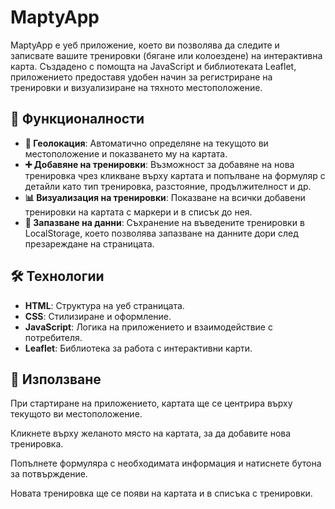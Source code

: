 # MaptyApp

MaptyApp е уеб приложение, което ви позволява да следите и записвате вашите тренировки (бягане или колоездене) на интерактивна карта. Създадено с помощта на JavaScript и библиотеката Leaflet, приложението предоставя удобен начин за регистриране на тренировки и визуализиране на тяхното местоположение.

## 📌 Функционалности

- **📍 Геолокация**: Автоматично определяне на текущото ви местоположение и показването му на картата.
- **➕ Добавяне на тренировки**: Възможност за добавяне на нова тренировка чрез кликване върху картата и попълване на формуляр с детайли като тип тренировка, разстояние, продължителност и др.
- **📊 Визуализация на тренировки**: Показване на всички добавени тренировки на картата с маркери и в списък до нея.
- **💾 Запазване на данни**: Съхранение на въведените тренировки в LocalStorage, което позволява запазване на данните дори след презареждане на страницата.

## 🛠️ Технологии

- **HTML**: Структура на уеб страницата.
- **CSS**: Стилизиране и оформление.
- **JavaScript**: Логика на приложението и взаимодействие с потребителя.
- **Leaflet**: Библиотека за работа с интерактивни карти.

## 📖 Използване

При стартиране на приложението, картата ще се центрира върху текущото ви местоположение.

Кликнете върху желаното място на картата, за да добавите нова тренировка.

Попълнете формуляра с необходимата информация и натиснете бутона за потвърждение.

Новата тренировка ще се появи на картата и в списъка с тренировки.
